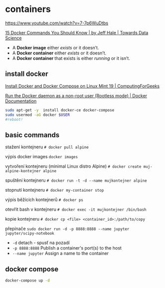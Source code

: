 # containers

<https://www.youtube.com/watch?v=7-7p6WuDtbs>

[15 Docker Commands You Should Know | by Jeff Hale | Towards Data Science](https://towardsdatascience.com/15-docker-commands-you-should-know-970ea5203421)


* A **Docker image** either *exists* or it doesn’t.
* A **Docker container** either *exists* or it doesn’t.
* A **Docker container** that exists is either *running* or it isn’t.


## install docker

[Install Docker and Docker Compose on Linux Mint 19 | ComputingForGeeks](https://computingforgeeks.com/install-docker-and-docker-compose-on-linux-mint-19/)

[Run the Docker daemon as a non-root user (Rootless mode) | Docker Documentation](https://docs.docker.com/engine/security/rootless/)

```bash
sudo apt-get -y  install docker-ce docker-compose
sudo usermod -aG docker $USER
#reboot!
```

## basic commands

stažení kontejneru
`# docker pull alpine`

výpis docker images
`docker images`

vytvoření kontejneru (minimal Linux distro Alpine)
`# docker create muj-alpine-kontejner alpine`

spuštění kontejneru
`# docker run -t -d --name mujkontejner alpine`

stopnutí kontejneru
`# docker my-container stop`

výpis běžících kontejnerů
`# docker ps`

otevřít bash v kontejneru
`# docker exec -it mujkontejner /bin/bash`

kopie kontejneru
`# docker cp <file> <container_id>:/path/to/copy`

přepínače
`sudo docker run -d -p 8888:8888 --name jupyter jupyter/scipy-notebook`
* `-d` detach - spusť na pozadí
* `-p 8888:8888` Publish a container's port(s) to the host
* `--name jupyter` Assign a name to the container

## docker compose
```bash
docker-compose up -d
```
